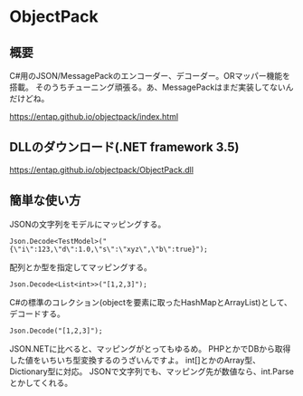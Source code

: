 # ObjectPack
## 概要
C#用のJSON/MessagePackのエンコーダー、デコーダー。ORマッパー機能を搭載。
そのうちチューニング頑張る。あ、MessagePackはまだ実装してないんだけどね。

https://entap.github.io/objectpack/index.html

## DLLのダウンロード(.NET framework 3.5)
https://entap.github.io/objectpack/ObjectPack.dll

## 簡単な使い方

JSONの文字列をモデルにマッピングする。

    Json.Decode<TestModel>("{\"i\":123,\"d\":1.0,\"s\":\"xyz\",\"b\":true}");

配列とか型を指定してマッピングする。

    Json.Decode<List<int>>("[1,2,3]");

C#の標準のコレクション(objectを要素に取ったHashMapとArrayList)として、デコードする。

    Json.Decode("[1,2,3]");

JSON.NETに比べると、マッピングがとってもゆるめ。
PHPとかでDBから取得した値をいちいち型変換するのうざいんですよ。
int[]とかのArray型、Dictionary型に対応。
JSONで文字列でも、マッピング先が数値なら、int.Parseとかしてくれる。

